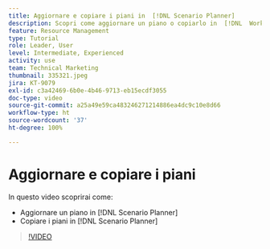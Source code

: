 ```yaml
---
title: Aggiornare e copiare i piani in  [!DNL Scenario Planner]
description: Scopri come aggiornare un piano o copiarlo in  [!DNL  Workfront] [!DNL Scenario Planner].
feature: Resource Management
type: Tutorial
role: Leader, User
level: Intermediate, Experienced
activity: use
team: Technical Marketing
thumbnail: 335321.jpeg
jira: KT-9079
exl-id: c3a42469-6b0e-4b46-9713-eb15ecdf3055
doc-type: video
source-git-commit: a25a49e59ca483246271214886ea4dc9c10e8d66
workflow-type: ht
source-wordcount: '37'
ht-degree: 100%

---
```


# Aggiornare e copiare i piani

In questo video scoprirai come:

* Aggiornare un piano in [!DNL Scenario Planner]
* Copiare i piani in [!DNL Scenario Planner]

>[!VIDEO](https://video.tv.adobe.com/v/335321/?quality=12&learn=on)
